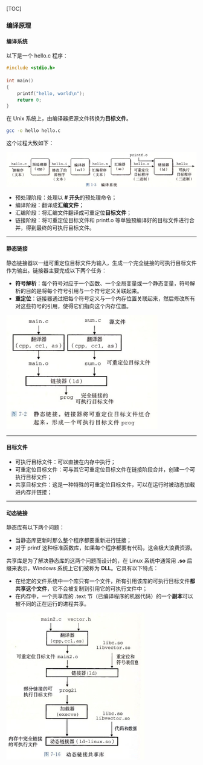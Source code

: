 [TOC]

### 编译原理

#### 编译系统


以下是一个 hello.c 程序：

```c
#include <stdio.h>

int main()
{
    printf("hello, world\n");
    return 0;
}
```

在 Unix 系统上，由编译器把源文件转换为**目标文件**。

```bash
gcc -o hello hello.c
```

这个过程大致如下：

<img src="assets/1563375856467.png" alt="1563375856467" style="zoom:70%;" />

- 预处理阶段：处理以 **# 开头**的预处理命令；
- 编译阶段：翻译成**汇编文件**；
- 汇编阶段：将汇编文件翻译成可重定位**目标文件**；
- 链接阶段：将可重定位目标文件和 printf.o 等单独预编译好的目标文件进行合并，得到最终的可执行目标文件。

---

#### 静态链接

静态链接器以一组可重定位目标文件为输入，生成一个完全链接的可执行目标文件作为输出。链接器主要完成以下两个任务：

- **符号解析**：每个符号对应于一个函数、一个全局变量或一个静态变量，符号解析的目的是将每个符号引用与一个符号定义关联起来。
- **重定位**：链接器通过把每个符号定义与一个内存位置关联起来，然后修改所有对这些符号的引用，使得它们指向这个内存位置。

<img src="assets/1563375876635.png" alt="1563375876635" style="zoom:90%;" />

---

#### 目标文件

- 可执行目标文件：可以直接在内存中执行；
- 可重定位目标文件：可与其它可重定位目标文件在链接阶段合并，创建一个可执行目标文件；
- 共享目标文件：这是一种特殊的可重定位目标文件，可以在运行时被动态加载进内存并链接；

----

#### 动态链接

静态库有以下两个问题：

- 当静态库更新时那么整个程序都要重新进行链接；
- 对于 printf 这种标准函数库，如果每个程序都要有代码，这会极大浪费资源。

共享库是为了解决静态库的这两个问题而设计的，在 Linux 系统中通常用 **.so** 后缀来表示，Windows 系统上它们被称为 **DLL**。它具有以下特点：

- 在给定的文件系统中一个库只有一个文件，所有引用该库的可执行目标文件**都共享这个文件**，它不会被复制到引用它的可执行文件中；
- 在内存中，一个共享库的 .text 节（已编译程序的机器代码）的一个**副本**可以被不同的正在运行的进程共享。

<img src="assets/1563375893251.png" alt="1563375893251" style="zoom:80%;" />



